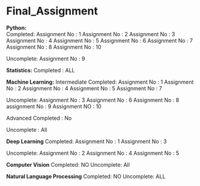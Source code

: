 # Final_Assignment <br>
**Python:**<br>
Completed: 
Assignment No : 1
Assignment No : 2
Assignment No : 3
Assignment No : 4
Assignment No : 5
Assignment No : 6
Assignment No : 7
Assignment No : 8
Assignment No : 10

Uncomplete: 
Assignment No : 9

**Statistics:**
Completed : ALL 

**Machine Learning:**
Intermediate
Completed:
Assignment No : 1
Assignment No : 2
Assignment No : 4
Assignment No : 5
Assignment No : 7

Uncomplete:
Assignment No : 3
Assignment No : 6
Assignment No : 8
assignment No : 9
Assignment NO : 10

Advanced
Completed : No

Uncomplete : All

**Deep Learning**
Completed:
Assignment No : 1
Assignment No : 3

Uncomplete:
Assignment No : 2
Assignment No : 4
Assignment No : 5

**Computer Vision**
Completed: NO
Uncomplete: All

**Natural Language Processing**
Completed: NO
Uncomplete: ALL
